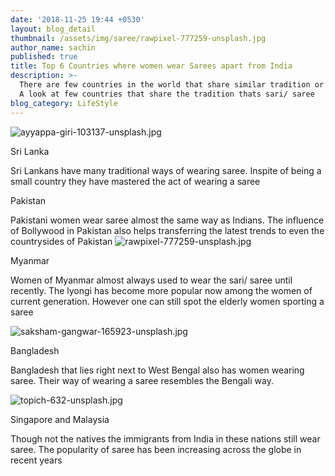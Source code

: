 ```yaml
---
date: '2018-11-25 19:44 +0530'
layout: blog_detail
thumbnail: /assets/img/saree/rawpixel-777259-unsplash.jpg
author_name: sachin
published: true
title: Top 6 Countries where women wear Sarees apart from India
description: >-
  There are few countries in the world that share similar tradition or culture.
  A look at few countries that share the tradition thats sari/ saree
blog_category: LifeStyle
---
```


![ayyappa-giri-103137-unsplash.jpg]({{site.baseurl}}/assets/img/ayyappa-giri-103137-unsplash.jpg)

Sri Lanka

Sri Lankans have many traditional ways of wearing saree. Inspite of being a small country they have mastered the act of wearing a saree

Pakistan

Pakistani women wear saree almost the same way as Indians. The influence of Bollywood in Pakistan also helps transferring the latest trends to even the countrysides of Pakistan
![rawpixel-777259-unsplash.jpg]({{site.baseurl}}/assets/img/saree/rawpixel-777259-unsplash.jpg)

Myanmar

Women of Myanmar almost always used to  wear the sari/ saree until recently. The lyongi has become more popular now among the women of current generation. However one can still spot the elderly women sporting a saree

![saksham-gangwar-165923-unsplash.jpg]({{site.baseurl}}/assets/img/saree/saksham-gangwar-165923-unsplash.jpg)

Bangladesh

Bangladesh that lies right next to West Bengal also has women wearing saree. Their way of wearing a saree resembles the Bengali way.

![topich-632-unsplash.jpg]({{site.baseurl}}/assets/img/saree/topich-632-unsplash.jpg)

Singapore and Malaysia

Though not the natives the immigrants from India in these nations still wear saree. The popularity of saree has been increasing across the globe in recent years

